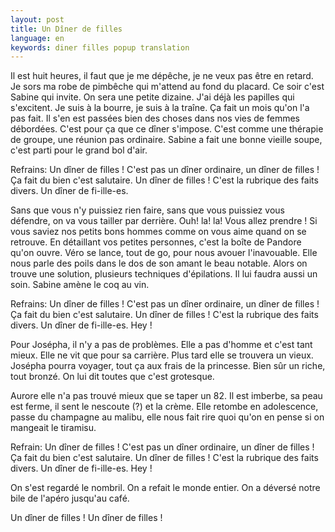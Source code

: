 ```yaml
---
layout: post
title: Un Dîner de filles
language: en
keywords: diner filles popup translation
---
```

<style>
.popup {
    position: fixed;
    border: 2;
    background-color: yellow;
    border-radius: 5px;
    margin: 2px;
}
</style>

<script src="/js/diner-de-filles.js"></script>

<div id="text">
Il est huit heures, il faut que je me dépêche, je ne veux pas être en retard.
Je sors ma robe de pimbêche qui m'attend au fond du placard.
Ce soir c'est Sabine qui invite. On sera une petite dizaine.
J'ai déjà les papilles qui s'excitent. Je suis à la bourre, je suis à la traîne.
Ça fait un mois qu'on l'a pas fait. Il s'en est passées bien des choses dans nos vies de femmes débordées.
C'est pour ça que ce dîner s'impose. C'est comme une thérapie de groupe, une réunion pas ordinaire.
Sabine a fait une bonne vieille soupe, c'est parti pour le grand bol d'air.

Refrains:
Un dîner de filles ! C'est pas un dîner ordinaire, un dîner de filles !
Ça fait du bien c'est salutaire. Un dîner de filles ! C'est la rubrique des faits divers.
Un dîner de fi-ille-es.

Sans que vous n'y puissiez rien faire, sans que vous puissiez vous défendre, on va vous tailler par derrière.
Ouh! la! la! Vous allez prendre !
Si vous saviez nos petits bons hommes comme on vous aime quand on se retrouve.
En détaillant vos petites personnes, c'est la boîte de Pandore qu'on ouvre.
Véro se lance, tout de go, pour nous avouer l'inavouable. Elle nous parle des poils dans le dos de son amant le beau notable.
Alors on trouve une solution, plusieurs techniques d'épilations.
Il lui faudra aussi un soin.
Sabine amène le coq au vin.

Refrains:
Un dîner de filles ! C'est pas un dîner ordinaire, un dîner de filles !
Ça fait du bien c'est salutaire. Un dîner de filles ! C'est la rubrique des faits divers.
Un dîner de fi-ille-es.
Hey !

Pour Josépha, il n'y a pas de problèmes. Elle a pas d'homme et c'est tant mieux.
Elle ne vit que pour sa carrière. Plus tard elle se trouvera un vieux.
Josépha pourra voyager, tout ça aux frais de la princesse. Bien sûr un riche, tout bronzé.
On lui dit toutes que c'est grotesque.

Aurore elle n'a pas trouvé mieux que se taper un 82. Il est imberbe, sa peau est ferme, il sent le nescoute (?) et la crème.
Elle retombe en adolescence, passe du champagne au malibu, elle nous fait rire quoi qu'on en pense si on mangeait le tiramisu.

Refrain:
Un dîner de filles ! C'est pas un dîner ordinaire, un dîner de filles !
Ça fait du bien c'est salutaire. Un dîner de filles ! C'est la rubrique des faits divers.
Un dîner de fi-ille-es.
Hey !

On s'est regardé le nombril. On a refait le monde entier. On a déversé notre bile de l'apéro jusqu'au café.

Un dîner de filles !
Un dîner de filles !

</div>
